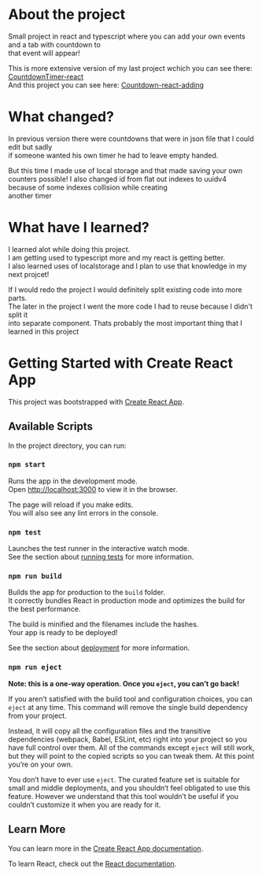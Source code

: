 # About the project

Small project in react and typescript where you can add your own events and a tab with countdown to\
that event will appear!

This is more extensive version of my last project wchich you can see there:
[CountdownTimer-react](https://github.com/Maciejlys/CountdownTimer-react)\
And this project you can see here:
[Countdown-react-adding](https://maciejlys.github.io/Countdown-react-adding/)

# What changed?

In previous version there were countdowns that were in json file that I could edit but sadly\
if someone wanted his own timer he had to leave empty handed.

But this time I made use of local storage and that made saving your own counters possible!
I also changed id from flat out indexes to uuidv4 because of some indexes collision while creating\
another timer

# What have I learned?

I learned alot while doing this project.\
I am getting used to typescript more and my react is getting better.\
I also learned uses of localstorage and I plan to use that knowledge in my next projcet!

If I would redo the project I would definitely split existing code into more parts.\
The later in the project I went the more code I had to reuse because I didn't split it\
into separate component. Thats probably the most important thing that I learned in this project

# Getting Started with Create React App

This project was bootstrapped with [Create React App](https://github.com/facebook/create-react-app).

## Available Scripts

In the project directory, you can run:

### `npm start`

Runs the app in the development mode.\
Open [http://localhost:3000](http://localhost:3000) to view it in the browser.

The page will reload if you make edits.\
You will also see any lint errors in the console.

### `npm test`

Launches the test runner in the interactive watch mode.\
See the section about [running tests](https://facebook.github.io/create-react-app/docs/running-tests) for more information.

### `npm run build`

Builds the app for production to the `build` folder.\
It correctly bundles React in production mode and optimizes the build for the best performance.

The build is minified and the filenames include the hashes.\
Your app is ready to be deployed!

See the section about [deployment](https://facebook.github.io/create-react-app/docs/deployment) for more information.

### `npm run eject`

**Note: this is a one-way operation. Once you `eject`, you can’t go back!**

If you aren’t satisfied with the build tool and configuration choices, you can `eject` at any time. This command will remove the single build dependency from your project.

Instead, it will copy all the configuration files and the transitive dependencies (webpack, Babel, ESLint, etc) right into your project so you have full control over them. All of the commands except `eject` will still work, but they will point to the copied scripts so you can tweak them. At this point you’re on your own.

You don’t have to ever use `eject`. The curated feature set is suitable for small and middle deployments, and you shouldn’t feel obligated to use this feature. However we understand that this tool wouldn’t be useful if you couldn’t customize it when you are ready for it.

## Learn More

You can learn more in the [Create React App documentation](https://facebook.github.io/create-react-app/docs/getting-started).

To learn React, check out the [React documentation](https://reactjs.org/).
